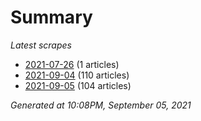 # Summary
*Latest scrapes*
* [2021-07-26](https://github.com/nuuuwan/news_lk/blob/data/news_lk.2021-07-26.json) (1 articles)
* [2021-09-04](https://github.com/nuuuwan/news_lk/blob/data/news_lk.2021-09-04.json) (110 articles)
* [2021-09-05](https://github.com/nuuuwan/news_lk/blob/data/news_lk.2021-09-05.json) (104 articles)

*Generated at 10:08PM, September 05, 2021*